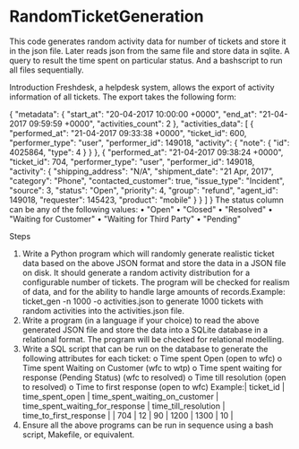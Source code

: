 # RandomTicketGeneration
This code generates random activity data for number of tickets and store it in the json file. Later reads json from the same file and store data in sqlite. A query to result the time spent on particular status. And a bashscript to run all files sequentially.

Introduction
Freshdesk, a helpdesk system, allows the export of activity information of all tickets. The export takes the following form:


{
"metadata": {
"start_at": "20-04-2017 10:00:00 +0000",
"end_at": "21-04-2017 09:59:59 +0000",
"activities_count": 2
},
"activities_data": [
{
"performed_at": "21-04-2017 09:33:38 +0000",
"ticket_id": 600,
"performer_type": "user",
"performer_id": 149018,
"activity": {
"note": {
"id": 4025864,
"type": 4
}
}
},
{
"performed_at": "21-04-2017 09:38:24 +0000",
"ticket_id": 704,
"performer_type": "user",
"performer_id": 149018,
"activity": {
"shipping_address": "N/A",
"shipment_date": "21 Apr, 2017",
"category": "Phone",
"contacted_customer": true,
"issue_type": "Incident",
"source": 3,
"status": "Open",
"priority": 4,
"group": "refund",
"agent_id": 149018,
"requester": 145423,
"product": "mobile"
}
}
]
}
The status column can be any of the following values:
•	"Open"
•	"Closed"
•	"Resolved"
•	"Waiting for Customer"
•	"Waiting for Third Party"
•	"Pending"

Steps
1.	Write a Python program which will randomly generate realistic ticket data based on the above JSON format and store the data in a JSON file on disk. It should generate a random activity distribution for a configurable number of tickets. The program will be checked for realism of data, and for the ability to handle large amounts of records.Example: ticket_gen -n 1000 -o activities.json to generate 1000 tickets with random activities into the activities.json file.
2.	Write a program (in a language if your choice) to read the above generated JSON file and store the data into a SQLite database in a relational format. The program will be checked for relational modelling.
3.	Write a SQL script that can be run on the database to generate the following attributes for each ticket:
o	Time spent Open (open to wfc)
o	Time spent Waiting on Customer (wfc to wtp)
o	Time spent waiting for response (Pending Status) (wfc to resolved)
o	Time till resolution (open to resolved)
o	Time to first response (open to wfc)
Example:| ticket_id | time_spent_open | time_spent_waiting_on_customer | time_spent_waiting_for_response | time_till_resolution | time_to_first_response | | 704 | 12 | 90 | 1200 | 1300 | 10 |
4.	Ensure all the above programs can be run in sequence using a bash script, Makefile, or equivalent.
